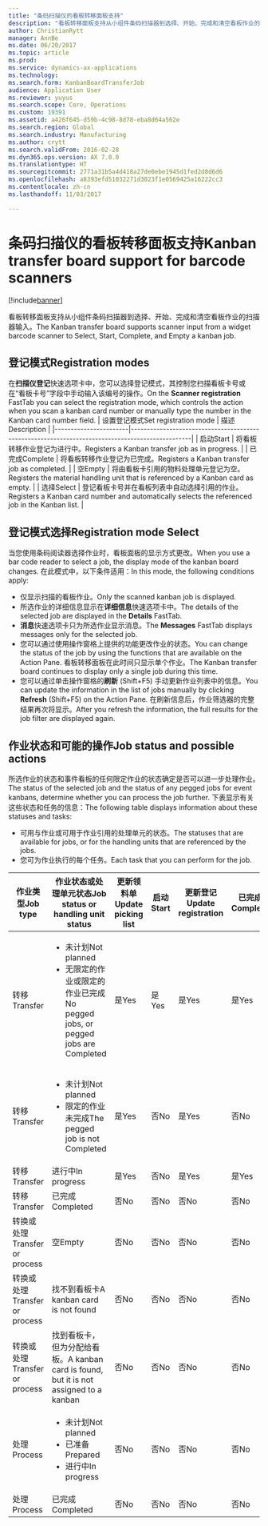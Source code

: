 ```yaml
---
title: "条码扫描仪的看板转移面板支持"
description: "看板转移面板支持从小组件条码扫描器到选择、开始、完成和清空看板作业的扫描器输入。"
author: ChristianRytt
manager: AnnBe
ms.date: 06/20/2017
ms.topic: article
ms.prod: 
ms.service: dynamics-ax-applications
ms.technology: 
ms.search.form: KanbanBoardTransferJob
audience: Application User
ms.reviewer: yuyus
ms.search.scope: Core, Operations
ms.custom: 19391
ms.assetid: a426f645-d59b-4c98-8d78-eba8d64a562e
ms.search.region: Global
ms.search.industry: Manufacturing
ms.author: crytt
ms.search.validFrom: 2016-02-28
ms.dyn365.ops.version: AX 7.0.0
ms.translationtype: HT
ms.sourcegitcommit: 2771a31b5a4d418a27de0ebe1945d1fed2d8d6d6
ms.openlocfilehash: a8393efd51032271d3023f1e0569425a16222cc3
ms.contentlocale: zh-cn
ms.lasthandoff: 11/03/2017

---
```


# <a name="kanban-transfer-board-support-for-barcode-scanners"></a><span data-ttu-id="2483b-103">条码扫描仪的看板转移面板支持</span><span class="sxs-lookup"><span data-stu-id="2483b-103">Kanban transfer board support for barcode scanners</span></span>

[!include[banner](../includes/banner.md)]


<span data-ttu-id="2483b-104">看板转移面板支持从小组件条码扫描器到选择、开始、完成和清空看板作业的扫描器输入。</span><span class="sxs-lookup"><span data-stu-id="2483b-104">The Kanban transfer board supports scanner input from a widget barcode scanner to Select, Start, Complete, and Empty a kanban job.</span></span>

<a name="registration-modes"></a><span data-ttu-id="2483b-105">登记模式</span><span class="sxs-lookup"><span data-stu-id="2483b-105">Registration modes</span></span>
------------------

<span data-ttu-id="2483b-106">在**扫描仪登记**快速选项卡中，您可以选择登记模式，其控制您扫描看板卡号或在“看板卡号”字段中手动输入该编号的操作。</span><span class="sxs-lookup"><span data-stu-id="2483b-106">On the **Scanner registration** FastTab you can select the registration mode, which controls the action when you scan a kanban card number or manually type the number in the Kanban card number field.</span></span>
| <span data-ttu-id="2483b-107">设置登记模式</span><span class="sxs-lookup"><span data-stu-id="2483b-107">Set registration mode</span></span> | <span data-ttu-id="2483b-108">描述</span><span class="sxs-lookup"><span data-stu-id="2483b-108">Description</span></span>                                                                                     |
|-----------------------|-------------------------------------------------------------------------------------------------|
| <span data-ttu-id="2483b-109">启动</span><span class="sxs-lookup"><span data-stu-id="2483b-109">Start</span></span>                 | <span data-ttu-id="2483b-110">将看板转移作业登记为进行中。</span><span class="sxs-lookup"><span data-stu-id="2483b-110">Registers a Kanban transfer job as in progress.</span></span>                                                 |
| <span data-ttu-id="2483b-111">已完成</span><span class="sxs-lookup"><span data-stu-id="2483b-111">Complete</span></span>              | <span data-ttu-id="2483b-112">将看板转移作业登记为已完成。</span><span class="sxs-lookup"><span data-stu-id="2483b-112">Registers a Kanban transfer job as completed.</span></span>                                                   |
| <span data-ttu-id="2483b-113">空</span><span class="sxs-lookup"><span data-stu-id="2483b-113">Empty</span></span>                 | <span data-ttu-id="2483b-114">将由看板卡引用的物料处理单元登记为空。</span><span class="sxs-lookup"><span data-stu-id="2483b-114">Registers the material handling unit that is referenced by a Kanban card as empty.</span></span>              |
| <span data-ttu-id="2483b-115">选择</span><span class="sxs-lookup"><span data-stu-id="2483b-115">Select</span></span>                | <span data-ttu-id="2483b-116">登记看板卡号并在看板列表中自动选择引用的作业。</span><span class="sxs-lookup"><span data-stu-id="2483b-116">Registers a Kanban card number and automatically selects the referenced job in the Kanban list.</span></span> |

 
<a name="registration-mode-select"></a><span data-ttu-id="2483b-117">登记模式选择</span><span class="sxs-lookup"><span data-stu-id="2483b-117">Registration mode Select</span></span>
------------------------

<span data-ttu-id="2483b-118">当您使用条码阅读器选择作业时，看板面板的显示方式更改。</span><span class="sxs-lookup"><span data-stu-id="2483b-118">When you use a bar code reader to select a job, the display mode of the kanban board changes.</span></span> <span data-ttu-id="2483b-119">在此模式中，以下条件适用：</span><span class="sxs-lookup"><span data-stu-id="2483b-119">In this mode, the following conditions apply:</span></span>

-   <span data-ttu-id="2483b-120">仅显示扫描的看板作业。</span><span class="sxs-lookup"><span data-stu-id="2483b-120">Only the scanned kanban job is displayed.</span></span>
-   <span data-ttu-id="2483b-121">所选作业的详细信息显示在**详细信息**快速选项卡中。</span><span class="sxs-lookup"><span data-stu-id="2483b-121">The details of the selected job are displayed in the **Details** FastTab.</span></span>
-   <span data-ttu-id="2483b-122">**消息**快速选项卡只为所选作业显示消息。</span><span class="sxs-lookup"><span data-stu-id="2483b-122">The **Messages** FastTab displays messages only for the selected job.</span></span>
-   <span data-ttu-id="2483b-123">您可以通过使用操作窗格上提供的功能更改作业的状态。</span><span class="sxs-lookup"><span data-stu-id="2483b-123">You can change the status of the job by using the functions that are available on the Action Pane.</span></span> <span data-ttu-id="2483b-124">看板转移面板在此时间只显示单个作业。</span><span class="sxs-lookup"><span data-stu-id="2483b-124">The Kanban transfer board continues to display only a single job during this time.</span></span>
-   <span data-ttu-id="2483b-125">您可以通过单击操作窗格的**刷新** (Shift+F5) 手动更新作业列表中的信息。</span><span class="sxs-lookup"><span data-stu-id="2483b-125">You can update the information in the list of jobs manually by clicking **Refresh** (Shift+F5) on the Action Pane.</span></span> <span data-ttu-id="2483b-126">在刷新信息后，作业筛选器的完整结果再次将显示。</span><span class="sxs-lookup"><span data-stu-id="2483b-126">After you refresh the information, the full results for the job filter are displayed again.</span></span>

## <a name="job-status-and-possible-actions"></a><span data-ttu-id="2483b-127">作业状态和可能的操作</span><span class="sxs-lookup"><span data-stu-id="2483b-127">Job status and possible actions</span></span>
<span data-ttu-id="2483b-128">所选作业的状态和事件看板的任何限定作业的状态确定是否可以进一步处理作业。</span><span class="sxs-lookup"><span data-stu-id="2483b-128">The status of the selected job and the status of any pegged jobs for event kanbans, determine whether you can process the job further.</span></span> <span data-ttu-id="2483b-129">下表显示有关这些状态和任务的信息：</span><span class="sxs-lookup"><span data-stu-id="2483b-129">The following table displays information about these statuses and tasks:</span></span>
-   <span data-ttu-id="2483b-130">可用与作业或可用于作业引用的处理单元的状态。</span><span class="sxs-lookup"><span data-stu-id="2483b-130">The statuses that are available for jobs, or for the handling units that are referenced by the jobs.</span></span>
-   <span data-ttu-id="2483b-131">您可为作业执行的每个任务。</span><span class="sxs-lookup"><span data-stu-id="2483b-131">Each task that you can perform for the job.</span></span>

<table>
<colgroup>
<col width="12%" />
<col width="12%" />
<col width="12%" />
<col width="12%" />
<col width="12%" />
<col width="12%" />
<col width="12%" />
<col width="12%" />
</colgroup>
<thead>
<tr class="header">
<th><span data-ttu-id="2483b-132">作业类型</span><span class="sxs-lookup"><span data-stu-id="2483b-132">Job type</span></span></th>
<th><span data-ttu-id="2483b-133">作业状态或处理单元状态</span><span class="sxs-lookup"><span data-stu-id="2483b-133">Job status or handling unit status</span></span></th>
<th><span data-ttu-id="2483b-134">更新领料单</span><span class="sxs-lookup"><span data-stu-id="2483b-134">Update picking list</span></span></th>
<th><span data-ttu-id="2483b-135">启动</span><span class="sxs-lookup"><span data-stu-id="2483b-135">Start</span></span></th>
<th><span data-ttu-id="2483b-136">更新登记</span><span class="sxs-lookup"><span data-stu-id="2483b-136">Update registration</span></span></th>
<th><span data-ttu-id="2483b-137">已完成</span><span class="sxs-lookup"><span data-stu-id="2483b-137">Complete</span></span></th>
<th><span data-ttu-id="2483b-138">空</span><span class="sxs-lookup"><span data-stu-id="2483b-138">Empty</span></span></th>
<th><span data-ttu-id="2483b-139">创建事件看板</span><span class="sxs-lookup"><span data-stu-id="2483b-139">Create event kanbans</span></span></th>
</tr>
</thead>
<tbody>
<tr class="odd">
<td><span data-ttu-id="2483b-140">转移</span><span class="sxs-lookup"><span data-stu-id="2483b-140">Transfer</span></span></td>
<td><ul>
<li><span data-ttu-id="2483b-141">未计划</span><span class="sxs-lookup"><span data-stu-id="2483b-141">Not planned</span></span></li>
<li><span data-ttu-id="2483b-142">无限定的作业或限定的作业已完成</span><span class="sxs-lookup"><span data-stu-id="2483b-142">No pegged jobs, or pegged jobs are Completed</span></span></li>
</ul></td>
<td><span data-ttu-id="2483b-143">是</span><span class="sxs-lookup"><span data-stu-id="2483b-143">Yes</span></span></td>
<td><span data-ttu-id="2483b-144">是</span><span class="sxs-lookup"><span data-stu-id="2483b-144">Yes</span></span></td>
<td><span data-ttu-id="2483b-145">是</span><span class="sxs-lookup"><span data-stu-id="2483b-145">Yes</span></span></td>
<td><span data-ttu-id="2483b-146">是</span><span class="sxs-lookup"><span data-stu-id="2483b-146">Yes</span></span></td>
<td><span data-ttu-id="2483b-147">否</span><span class="sxs-lookup"><span data-stu-id="2483b-147">No</span></span></td>
<td><span data-ttu-id="2483b-148">是</span><span class="sxs-lookup"><span data-stu-id="2483b-148">Yes</span></span></td>
</tr>
<tr class="even">
<td><span data-ttu-id="2483b-149">转移</span><span class="sxs-lookup"><span data-stu-id="2483b-149">Transfer</span></span></td>
<td><ul>
<li><span data-ttu-id="2483b-150">未计划</span><span class="sxs-lookup"><span data-stu-id="2483b-150">Not planned</span></span></li>
<li><span data-ttu-id="2483b-151">限定的作业未完成</span><span class="sxs-lookup"><span data-stu-id="2483b-151">The pegged job is not Completed</span></span></li>
</ul></td>
<td><span data-ttu-id="2483b-152">是</span><span class="sxs-lookup"><span data-stu-id="2483b-152">Yes</span></span></td>
<td><span data-ttu-id="2483b-153">否</span><span class="sxs-lookup"><span data-stu-id="2483b-153">No</span></span></td>
<td><span data-ttu-id="2483b-154">是</span><span class="sxs-lookup"><span data-stu-id="2483b-154">Yes</span></span></td>
<td><span data-ttu-id="2483b-155">否</span><span class="sxs-lookup"><span data-stu-id="2483b-155">No</span></span></td>
<td><span data-ttu-id="2483b-156">否</span><span class="sxs-lookup"><span data-stu-id="2483b-156">No</span></span></td>
<td><span data-ttu-id="2483b-157">否</span><span class="sxs-lookup"><span data-stu-id="2483b-157">No</span></span></td>
</tr>
<tr class="odd">
<td><span data-ttu-id="2483b-158">转移</span><span class="sxs-lookup"><span data-stu-id="2483b-158">Transfer</span></span></td>
<td><span data-ttu-id="2483b-159">进行中</span><span class="sxs-lookup"><span data-stu-id="2483b-159">In progress</span></span></td>
<td><span data-ttu-id="2483b-160">是</span><span class="sxs-lookup"><span data-stu-id="2483b-160">Yes</span></span></td>
<td><span data-ttu-id="2483b-161">否</span><span class="sxs-lookup"><span data-stu-id="2483b-161">No</span></span></td>
<td><span data-ttu-id="2483b-162">是</span><span class="sxs-lookup"><span data-stu-id="2483b-162">Yes</span></span></td>
<td><span data-ttu-id="2483b-163">是</span><span class="sxs-lookup"><span data-stu-id="2483b-163">Yes</span></span></td>
<td><span data-ttu-id="2483b-164">否</span><span class="sxs-lookup"><span data-stu-id="2483b-164">No</span></span></td>
<td><span data-ttu-id="2483b-165">否</span><span class="sxs-lookup"><span data-stu-id="2483b-165">No</span></span></td>
</tr>
<tr class="even">
<td><span data-ttu-id="2483b-166">转移</span><span class="sxs-lookup"><span data-stu-id="2483b-166">Transfer</span></span></td>
<td><span data-ttu-id="2483b-167">已完成</span><span class="sxs-lookup"><span data-stu-id="2483b-167">Completed</span></span></td>
<td><span data-ttu-id="2483b-168">否</span><span class="sxs-lookup"><span data-stu-id="2483b-168">No</span></span></td>
<td><span data-ttu-id="2483b-169">否</span><span class="sxs-lookup"><span data-stu-id="2483b-169">No</span></span></td>
<td><span data-ttu-id="2483b-170">否</span><span class="sxs-lookup"><span data-stu-id="2483b-170">No</span></span></td>
<td><span data-ttu-id="2483b-171">否</span><span class="sxs-lookup"><span data-stu-id="2483b-171">No</span></span></td>
<td><span data-ttu-id="2483b-172">是</span><span class="sxs-lookup"><span data-stu-id="2483b-172">Yes</span></span></td>
<td><span data-ttu-id="2483b-173">否</span><span class="sxs-lookup"><span data-stu-id="2483b-173">No</span></span></td>
</tr>
<tr class="odd">
<td><span data-ttu-id="2483b-174">转换或处理</span><span class="sxs-lookup"><span data-stu-id="2483b-174">Transfer or process</span></span></td>
<td><span data-ttu-id="2483b-175">空</span><span class="sxs-lookup"><span data-stu-id="2483b-175">Empty</span></span></td>
<td><span data-ttu-id="2483b-176">否</span><span class="sxs-lookup"><span data-stu-id="2483b-176">No</span></span></td>
<td><span data-ttu-id="2483b-177">否</span><span class="sxs-lookup"><span data-stu-id="2483b-177">No</span></span></td>
<td><span data-ttu-id="2483b-178">否</span><span class="sxs-lookup"><span data-stu-id="2483b-178">No</span></span></td>
<td><span data-ttu-id="2483b-179">否</span><span class="sxs-lookup"><span data-stu-id="2483b-179">No</span></span></td>
<td><span data-ttu-id="2483b-180">否</span><span class="sxs-lookup"><span data-stu-id="2483b-180">No</span></span></td>
<td><span data-ttu-id="2483b-181">否</span><span class="sxs-lookup"><span data-stu-id="2483b-181">No</span></span></td>
</tr>
<tr class="even">
<td><span data-ttu-id="2483b-182">转换或处理</span><span class="sxs-lookup"><span data-stu-id="2483b-182">Transfer or process</span></span></td>
<td><span data-ttu-id="2483b-183">找不到看板卡</span><span class="sxs-lookup"><span data-stu-id="2483b-183">A kanban card is not found</span></span></td>
<td><span data-ttu-id="2483b-184">否</span><span class="sxs-lookup"><span data-stu-id="2483b-184">No</span></span></td>
<td><span data-ttu-id="2483b-185">否</span><span class="sxs-lookup"><span data-stu-id="2483b-185">No</span></span></td>
<td><span data-ttu-id="2483b-186">否</span><span class="sxs-lookup"><span data-stu-id="2483b-186">No</span></span></td>
<td><span data-ttu-id="2483b-187">否</span><span class="sxs-lookup"><span data-stu-id="2483b-187">No</span></span></td>
<td><span data-ttu-id="2483b-188">否</span><span class="sxs-lookup"><span data-stu-id="2483b-188">No</span></span></td>
<td><span data-ttu-id="2483b-189">否</span><span class="sxs-lookup"><span data-stu-id="2483b-189">No</span></span></td>
</tr>
<tr class="odd">
<td><span data-ttu-id="2483b-190">转换或处理</span><span class="sxs-lookup"><span data-stu-id="2483b-190">Transfer or process</span></span></td>
<td><span data-ttu-id="2483b-191">找到看板卡，但为分配给看板。</span><span class="sxs-lookup"><span data-stu-id="2483b-191">A kanban card is found, but it is not assigned to a kanban</span></span></td>
<td><span data-ttu-id="2483b-192">否</span><span class="sxs-lookup"><span data-stu-id="2483b-192">No</span></span></td>
<td><span data-ttu-id="2483b-193">否</span><span class="sxs-lookup"><span data-stu-id="2483b-193">No</span></span></td>
<td><span data-ttu-id="2483b-194">否</span><span class="sxs-lookup"><span data-stu-id="2483b-194">No</span></span></td>
<td><span data-ttu-id="2483b-195">否</span><span class="sxs-lookup"><span data-stu-id="2483b-195">No</span></span></td>
<td><span data-ttu-id="2483b-196">否</span><span class="sxs-lookup"><span data-stu-id="2483b-196">No</span></span></td>
<td><span data-ttu-id="2483b-197">否</span><span class="sxs-lookup"><span data-stu-id="2483b-197">No</span></span></td>
</tr>
<tr class="even">
<td><span data-ttu-id="2483b-198">处理</span><span class="sxs-lookup"><span data-stu-id="2483b-198">Process</span></span></td>
<td><ul>
<li><span data-ttu-id="2483b-199">未计划</span><span class="sxs-lookup"><span data-stu-id="2483b-199">Not planned</span></span></li>
<li><span data-ttu-id="2483b-200">已准备</span><span class="sxs-lookup"><span data-stu-id="2483b-200">Prepared</span></span></li>
<li><span data-ttu-id="2483b-201">进行中</span><span class="sxs-lookup"><span data-stu-id="2483b-201">In progress</span></span></li>
</ul></td>
<td><span data-ttu-id="2483b-202">否</span><span class="sxs-lookup"><span data-stu-id="2483b-202">No</span></span></td>
<td><span data-ttu-id="2483b-203">否</span><span class="sxs-lookup"><span data-stu-id="2483b-203">No</span></span></td>
<td><span data-ttu-id="2483b-204">否</span><span class="sxs-lookup"><span data-stu-id="2483b-204">No</span></span></td>
<td><span data-ttu-id="2483b-205">否</span><span class="sxs-lookup"><span data-stu-id="2483b-205">No</span></span></td>
<td><span data-ttu-id="2483b-206">否</span><span class="sxs-lookup"><span data-stu-id="2483b-206">No</span></span></td>
<td><span data-ttu-id="2483b-207">否</span><span class="sxs-lookup"><span data-stu-id="2483b-207">No</span></span></td>
</tr>
<tr class="odd">
<td><span data-ttu-id="2483b-208">处理</span><span class="sxs-lookup"><span data-stu-id="2483b-208">Process</span></span></td>
<td><span data-ttu-id="2483b-209">已完成</span><span class="sxs-lookup"><span data-stu-id="2483b-209">Completed</span></span></td>
<td><span data-ttu-id="2483b-210">否</span><span class="sxs-lookup"><span data-stu-id="2483b-210">No</span></span></td>
<td><span data-ttu-id="2483b-211">否</span><span class="sxs-lookup"><span data-stu-id="2483b-211">No</span></span></td>
<td><span data-ttu-id="2483b-212">否</span><span class="sxs-lookup"><span data-stu-id="2483b-212">No</span></span></td>
<td><span data-ttu-id="2483b-213">否</span><span class="sxs-lookup"><span data-stu-id="2483b-213">No</span></span></td>
<td><span data-ttu-id="2483b-214">否</span><span class="sxs-lookup"><span data-stu-id="2483b-214">No</span></span></td>
<td><span data-ttu-id="2483b-215">否</span><span class="sxs-lookup"><span data-stu-id="2483b-215">No</span></span></td>
</tr>
</tbody>
</table>






